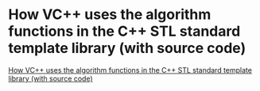 # How VC++ uses the algorithm functions in the C++ STL standard template library (with source code)
[How VC++ uses the algorithm functions in the C++ STL standard template library (with source code)](https://aiwithcloud.com/2022/09/19/how_vc_uses_the_algorithm_functions_in_the_c_stl_standard_template_library_with_source_code/)